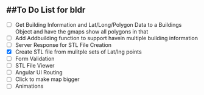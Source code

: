 ##To Do List for bldr
--
- [ ] Get Building Information and Lat/Long/Polygon Data to a Buildings Object and have the gmaps show all polygons in that
-[ ] Add Addbuilding function to support havein multiple building information
- [ ] Server Response for STL File Creation
- [X] Create STL file from mulitple sets of Lat/lng points
- [ ] Form Validation
- [ ] STL File Viewer
- [ ] Angular UI Routing
- [ ] Click to make map bigger
- [ ] Animations